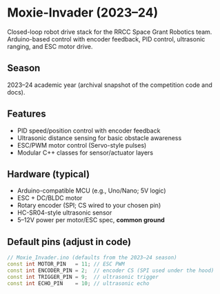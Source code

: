 # Moxie-Invader (2023–24)

Closed-loop robot drive stack for the RRCC Space Grant Robotics team.  
Arduino-based control with encoder feedback, PID control, ultrasonic ranging, and ESC motor drive.

## Season
2023–24 academic year (archival snapshot of the competition code and docs).

## Features
- PID speed/position control with encoder feedback  
- Ultrasonic distance sensing for basic obstacle awareness  
- ESC/PWM motor control (Servo-style pulses)  
- Modular C++ classes for sensor/actuator layers

## Hardware (typical)
- Arduino-compatible MCU (e.g., Uno/Nano; 5V logic)
- ESC + DC/BLDC motor
- Rotary encoder (SPI; CS wired to your chosen pin)
- HC-SR04-style ultrasonic sensor
- 5–12V power per motor/ESC spec, **common ground**

## Default pins (adjust in code)
```cpp
// Moxie_Invader.ino (defaults from the 2023–24 season)
const int MOTOR_PIN   = 11; // ESC PWM
const int ENCODER_PIN = 2;  // encoder CS (SPI used under the hood)
const int TRIGGER_PIN = 9;  // ultrasonic trigger
const int ECHO_PIN    = 10; // ultrasonic echo
